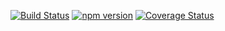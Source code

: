 [![Build Status](https://travis-ci.org/mkdoc/mkabs.svg?v=3)](https://travis-ci.org/mkdoc/mkabs)
[![npm version](http://img.shields.io/npm/v/mkabs.svg?v=3)](https://npmjs.org/package/mkabs)
[![Coverage Status](https://coveralls.io/repos/mkdoc/mkabs/badge.svg?branch=master&service=github&v=3)](https://coveralls.io/github/mkdoc/mkabs?branch=master)

